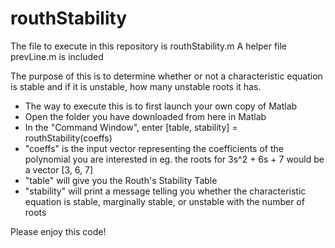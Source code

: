 # routhStability

The file to execute in this repository is routhStability.m
A helper file prevLine.m is included

The purpose of this is to determine whether or not a characteristic equation is stable and if it is unstable, how many unstable roots it has.
- The way to execute this is to first launch your own copy of Matlab
- Open the folder you have downloaded from here in Matlab
- In the "Command Window", enter [table, stability] = routhStability(coeffs)
- "coeffs" is the input vector representing the coefficients of the polynomial you are interested in eg. the roots for 3s^2 + 6s + 7 would be a vector [3, 6, 7]
- "table" will give you the Routh's Stability Table
- "stability" will print a message telling you whether the characteristic equation is stable, marginally stable, or unstable with the number of roots

Please enjoy this code!
